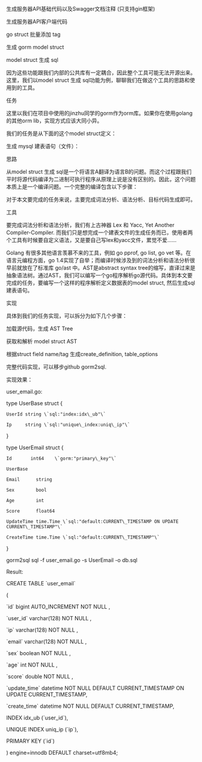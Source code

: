 生成服务器API基础代码以及Swagger文档注释 \(只支持gin框架\)

生成服务器API客户端代码

go struct 批量添加 tag

生成 gorm model struct

model struct 生成 sql

因为这些功能跟我们内部的公共库有一定耦合，因此整个工具可能无法开源出来。这里，我们以model struct 生成 sql功能为例，聊聊我们在做这个工具的思路和使用到的工具。



任务

这里以我们在项目中使用的jinzhu同学的gorm作为orm库。如果你在使用golang的其他orm lib，实现方式应该大同小异。



我们的任务是从下面的这个model struct定义：







生成 mysql 建表语句（文件）：







思路

从model struct 生成 sql是一个将语言A翻译为语言B的问题。而这个过程跟我们平时将源代码编译为二进制可执行程序从原理上说是没有区别的。因此，这个问题本质上是一个编译问题。一个完整的编译包含以下步骤：







对于本文要完成的任务来说，主要完成词法分析、语法分析、目标代码生成即可。



工具

要完成词法分析和语法分析，我们有上古神器 Lex 和 Yacc, Yet Another Compiler-Compiler. 而我们只是想完成一个建表文件的生成任务而已，使用者两个工具有时候要自定义语法，又是要自己写lex和yacc文件，累觉不爱……



Golang 有很多其他语言羡慕不来的工具，例如 go pprof, go list, go vet 等。在语言元编程方面，go 1.4实现了自举；而编译时候涉及到的词法分析和语法分析很早前就放在了标准库 go/ast 中。AST是abstract syntax tree的缩写，直译过来是抽象语法树。通过AST，我们可以编写一个go程序解析go源代码。具体到本文要完成的任务，要编写一个这样的程序解析定义数据表的model struct, 然后生成sql建表语句。



实现

具体到我们的任务实现，可以拆分为如下几个步骤：



加载源代码，生成 AST Tree

获取和解析 model struct AST

根据struct field name/tag 生成create\_definition, table\_options





完整代码实现，可以移步github gorm2sql.



实现效果：



user\_email.go:



type UserBase struct {

    UserId string \`sql:"index:idx\_ub"\`

    Ip     string \`sql:"unique\_index:uniq\_ip"\`

}



type UserEmail struct {

    Id       int64    \`gorm:"primary\_key"\`

    UserBase

    Email      string

    Sex        bool

    Age        int

    Score      float64

    UpdateTime time.Time \`sql:"default:CURRENT\_TIMESTAMP ON UPDATE CURRENT\_TIMESTAMP"\`

    CreateTime time.Time \`sql:"default:CURRENT\_TIMESTAMP"\`

}

gorm2sql sql -f user\_email.go -s UserEmail -o db.sql

Result:



CREATE TABLE \`user\_email\`

\(

  \`id\` bigint AUTO\_INCREMENT NOT NULL ,

  \`user\_id\` varchar\(128\) NOT NULL ,

  \`ip\` varchar\(128\) NOT NULL ,

  \`email\` varchar\(128\) NOT NULL ,

  \`sex\` boolean NOT NULL ,

  \`age\` int NOT NULL ,

  \`score\` double NOT NULL ,

  \`update\_time\` datetime NOT NULL  DEFAULT CURRENT\_TIMESTAMP ON UPDATE CURRENT\_TIMESTAMP,

  \`create\_time\` datetime NOT NULL  DEFAULT CURRENT\_TIMESTAMP,

  INDEX idx\_ub \(\`user\_id\`\),

  UNIQUE INDEX uniq\_ip \(\`ip\`\),

  PRIMARY KEY \(\`id\`\)

\) engine=innodb DEFAULT charset=utf8mb4;



